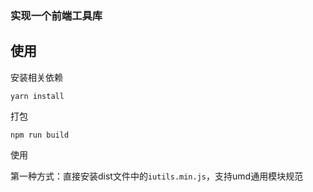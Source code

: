 ### 实现一个前端工具库

## 使用

安装相关依赖
````
yarn install
````

打包
````
npm run build
````
使用

第一种方式：直接安装dist文件中的`iutils.min.js`，支持umd通用模块规范